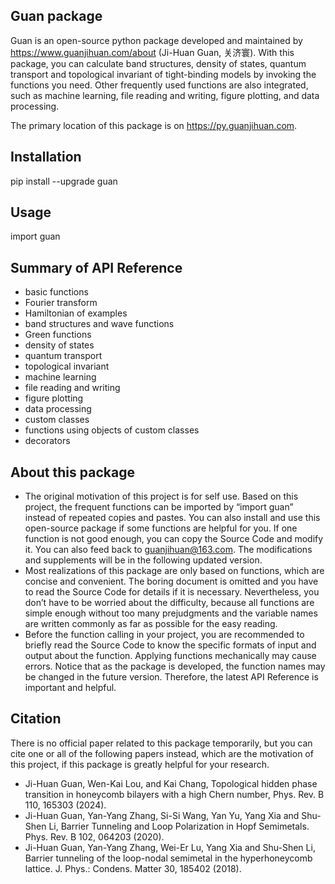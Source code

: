 ## Guan package

Guan is an open-source python package developed and maintained by https://www.guanjihuan.com/about (Ji-Huan Guan, 关济寰). With this package, you can calculate band structures, density of states, quantum transport and topological invariant of tight-binding models by invoking the functions you need. Other frequently used functions are also integrated, such as machine learning, file reading and writing, figure plotting, and data processing.

The primary location of this package is on https://py.guanjihuan.com.

## Installation

pip install --upgrade guan

## Usage

import guan

## Summary of API Reference

+ basic functions
+ Fourier transform
+ Hamiltonian of examples
+ band structures and wave functions
+ Green functions
+ density of states
+ quantum transport
+ topological invariant
+ machine learning
+ file reading and writing
+ figure plotting
+ data processing
+ custom classes
+ functions using objects of custom classes
+ decorators

## About this package

+ The original motivation of this project is for self use. Based on this project, the frequent functions can be imported by “import guan” instead of repeated copies and pastes. You can also install and use this open-source package if some functions are helpful for you. If one function is not good enough, you can copy the Source Code and modify it. You can also feed back to guanjihuan@163.com. The modifications and supplements will be in the following updated version.
+ Most realizations of this package are only based on functions, which are concise and convenient. The boring document is omitted and you have to read the Source Code for details if it is necessary. Nevertheless, you don’t have to be worried about the difficulty, because all functions are simple enough without too many prejudgments and the variable names are written commonly as far as possible for the easy reading.
+ Before the function calling in your project, you are recommended to briefly read the Source Code to know the specific formats of input and output about the function. Applying functions mechanically may cause errors. Notice that as the package is developed, the function names may be changed in the future version. Therefore, the latest API Reference is important and helpful.

## Citation

There is no official paper related to this package temporarily, but you can cite one or all of the following papers instead, which are the motivation of this project, if this package is greatly helpful for your research.

+ Ji-Huan Guan, Wen-Kai Lou, and Kai Chang, Topological hidden phase transition in honeycomb bilayers with a high Chern number, Phys. Rev. B 110, 165303 (2024).
+ Ji-Huan Guan, Yan-Yang Zhang, Si-Si Wang, Yan Yu, Yang Xia and Shu-Shen Li, Barrier Tunneling and Loop Polarization in Hopf Semimetals. Phys. Rev. B 102, 064203 (2020).
+ Ji-Huan Guan, Yan-Yang Zhang, Wei-Er Lu, Yang Xia and Shu-Shen Li, Barrier tunneling of the loop-nodal semimetal in the hyperhoneycomb lattice. J. Phys.: Condens. Matter 30, 185402 (2018).